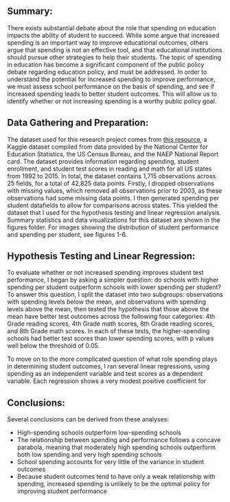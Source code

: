 ## Summary:
There exists substantial debate about the role that spending on education impacts the ability of student to succeed. While some argue that increased spending is an important way to improve educational outcomes, others argue that spending is not an effective tool, and that educational institutions should pursue other strategies to help their students.
The topic of spending in education has become a significant component of the public policy debate regarding education policy, and must be addressed. In order to understand the potential for increased spending to improve performance, we must assess school performance on the basis of spending, and see if increased spending leads to better student outcomes. This will allow us to identify whether or not increasing spending is a worthy public policy goal.

## Data Gathering and Preparation:
The dataset used for this research project comes from [this resource](https://www.kaggle.com/noriuk/us-education-datasets-unification-project), a Kaggle dataset compiled from data provided by the National Center for Education Statistics, the US Census Bureau, and the NAEP National Report card.
The dataset provides information regarding spending, student enrollment, and student test scores in reading and math for all US states from 1992 to 2015. In total, the dataset contains 1,715 observations across 25 fields, for a total of 42,825 data points.
Firstly, I dropped observations with missing values, which removed all observations prior to 2003, as these observations had some missing data points. I then generated spending per student datafields to allow for comparisons across states.
This yielded the dataset that I used for the hypothesis testing and linear regression analysis. Summary statistics and data visualizations for this dataset are shown in the figures folder. For images showing the distribution of student performance and spending per student, see figures 1-6.

## Hypothesis Testing and Linear Regression:
To evaluate whether or not increased spending improves student test performance, I began by asking a simpler question: do schools with higher spending per student outperform schools with lower spending per student? To answer this question, I split the dataset into two subgroups: observations with spending levels below the mean, and observations with spending levels above the mean, then tested the hypothesis that those above the mean have better test outcomes across the following four categories: 4th Grade reading scores, 4th Grade math scores, 8th Grade reading scores, and 8th Grade math scores. 
In each of these tests, the higher-spending schools had better test scores than lower spending scores, with p values well below the threshold of 0.05.

To move on to the more complicated question of what role spending plays in determining student outcomes, I ran several linear regressions, using spending as an independent variable and test scores as a dependent variable. Each regression shows a very modest positive coefficient for


## Conclusions:
Several conclusions can be derived from these analyses:
* High-spending schools outperform low-spending schools
* The relationship between spending and performance follows a concave parabola, meaning that moderately high spending schools outperform both low spending and very high spending schools
* School spending accounts for very little of the variance in student outcomes
* Because student outcomes tend to have only a weak relationship with spending, increased spending is unlikely to be the optimal policy for improving student performance
